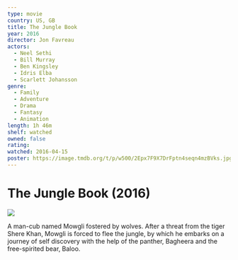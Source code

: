 ```yaml
---
type: movie
country: US, GB
title: The Jungle Book
year: 2016
director: Jon Favreau
actors:
  - Neel Sethi
  - Bill Murray
  - Ben Kingsley
  - Idris Elba
  - Scarlett Johansson
genre:
  - Family
  - Adventure
  - Drama
  - Fantasy
  - Animation
length: 1h 46m
shelf: watched
owned: false
rating:
watched: 2016-04-15
poster: https://image.tmdb.org/t/p/w500/2Epx7F9X7DrFptn4seqn4mzBVks.jpg
---
```


# The Jungle Book (2016)

![](https://image.tmdb.org/t/p/w500/2Epx7F9X7DrFptn4seqn4mzBVks.jpg)

A man-cub named Mowgli fostered by wolves. After a threat from the tiger Shere Khan, Mowgli is forced to flee the jungle, by which he embarks on a journey of self discovery with the help of the panther, Bagheera and the free-spirited bear, Baloo.